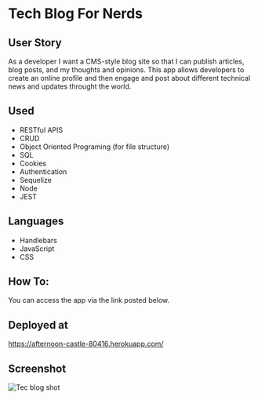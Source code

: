 # Tech Blog For Nerds

## User Story
As a developer I want a CMS-style blog site so that I can publish articles, blog posts, and my thoughts and opinions. This app allows developers to create an online profile and then engage and post about different technical news and updates throught the world.

## Used 
- RESTful APIS 
- CRUD 
- Object Oriented Programing (for file structure)
- SQL
- Cookies
- Authentication
- Sequelize 
- Node
- JEST

## Languages
- Handlebars
- JavaScript
- CSS

## How To:
You can access the app via the link posted below. 

## Deployed at
https://afternoon-castle-80416.herokuapp.com/

## Screenshot
![Tec blog shot](https://user-images.githubusercontent.com/77703087/122704695-6e324f80-d211-11eb-9488-a8806643640b.PNG)

